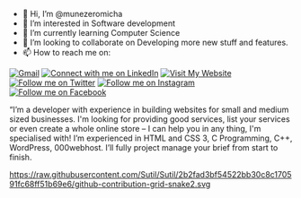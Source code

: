 - 👋 Hi, I’m @munezeromicha
- 👀 I’m interested in Software development
- 🌱 I’m currently learning Computer Science
- 💞️ I’m looking to collaborate on Developing more new stuff and features.
- 📫 How to reach me on: 
 
[![Gmail](https://img.shields.io/badge/-Gmail-D14836?style=flat-square&logo=gmail&logoColor=white)](mailto:munezerontaganiramichel2000@gmail.com) 
[![Connect with me on LinkedIn](https://img.shields.io/badge/LinkedIn-0077B5?style=flat-square&logo=linkedin&logoColor=white)](https://www.linkedin.com/in/munezero-ntaganira-michel-49b3bb237/) 
[![Visit My Website](https://img.shields.io/badge/Visit-My%20Website-blue)](https://munezeromicha.github.io/My-BRAND-Michel/)  
[![Follow me on Twitter](https://img.shields.io/badge/-Twitter-1DA1F2?style=flat-square&logo=twitter&logoColor=white)](https://twitter.com/michel_munezero) 
[![Follow me on Instagram](https://img.shields.io/badge/-Instagram-E4405F?style=flat-square&logo=instagram&logoColor=white)](https://www.instagram.com/munezero_michael/) 
[![Follow me on Facebook](https://img.shields.io/badge/-Facebook-1877F2?style=flat-square&logo=facebook&logoColor=white)](https://www.facebook.com/munezero.michel/)  

“I’m a developer with experience in building websites for small and medium sized businesses. I'm looking for providing good services, 
list your services or even create a whole online store – I can help you in any thing, I'm specialised with!
I’m experienced in HTML and CSS 3, C Programming, C++, WordPress, 000webhost.
I’ll fully project manage your brief from start to finish.

<!---
munezeromicha/munezeromicha is a ✨ special ✨ repository because its `README.md` (this file) appears on your GitHub profile.
You can click the Preview link to take a look at your changes.
--->
https://raw.githubusercontent.com/Sutil/Sutil/2b2fad3bf54522bb30c8c170591fc68ff51b69e6/github-contribution-grid-snake2.svg
